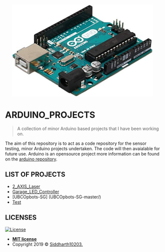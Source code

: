 <p align="center">
  <img width="460" height="300" src="image/Arduino.jpg">
</p>

# ARDUINO_PROJECTS

> A collection of minor Arduino based projects that I have been working on.

The aim of this repository is to act as a code repository for the sensor testing, minor Arduino projects
undertaken. The code will then avaialable for future use. Arduino is an opensource project more information
can be found on the [arduino repository](https://github.com/arduino/Arduino).

## LIST OF PROJECTS
- [2_AXIS_Laser](2_AXIS_Laser/)
- [Garage_LED_Controller](Garage_LED_Controller/)
- [UBCOpbots-SG] (UBCOpbots-SG-master/)
- [Test](Tests/)

## LICENSES

[![License](http://img.shields.io/:license-mit-blue.svg?style=flat-square)](http://badges.mit-license.org)

- **[MIT license](http://opensource.org/licenses/mit-license.php)**
- Copyright 2019 © [Siddharth10203.](https://github.com/Siddharth10203)

